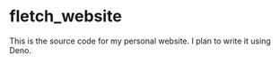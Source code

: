 # fletch_website


This is the source code for my personal website. I plan to write it using Deno.


